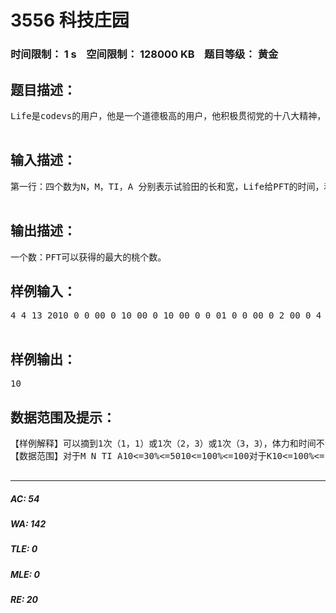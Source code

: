 # 3556 科技庄园   
### 时间限制： 1 s&nbsp;&nbsp;&nbsp;&nbsp;空间限制： 128000 KB&nbsp;&nbsp;&nbsp;&nbsp;题目等级： 黄金  
## 题目描述：  

<pre>
Life是codevs的用户，他是一个道德极高的用户，他积极贯彻党的十八大精神，积极走可持续发展道路，在他的不屑努力下STN终于决定让他在一片闲杂地里种桃，以亲身实践种田的乐趣，厉行节约，告诉人们节约的重要性！春华秋实，在这个金秋的季节，Life带者他的宠物——PFT到了他的试验田，当他看见自己的辛勤成果时，心里是那个高兴啊！这时Life对他的宠物PFT说：“你想不想吃桃啊？”PFT兴奋的说：“好啊！”Life说：“好吧，但是我只给你一定的时间，你必须在规定的时间之内回到我面前，否则你摘的桃都要归我吃！”PFT思考了一会，最终答应了！由于PFT的数学不好！它并不知道怎样才能在规定的时间获得最大的价值，但你是一个好心人，如果你帮助它，你的RP一定会暴涨的！对于这个可以RP暴涨机会，你一定不会错过的是不是？由于PFT不是机器人，所以他的体力并不是无限的，他不想摘很多的桃以至体力为0，而白白把桃给Life。同时PFT每次只能摘一棵桃树，每棵桃树都可以摘K次（对于同一棵桃每次摘的桃数相同）。每次摘完后都要返回出发点（PFT一次拿不了很多）即Life的所在地（0，0）{试验田左上角的桃坐标是（1，1）}。PFT每秒只能移动一个单位，每移动一个单位耗费体力1(摘取不花费时间和体力,但只限上下左右移动)。  

</pre>
  
  
## 输入描述：  

<pre>
第一行：四个数为N，M，TI，A 分别表示试验田的长和宽，Life给PFT的时间，和PFT的体力。下面一个N行M列的矩阵桃田。表示每次每棵桃树上能摘的桃数。接下来N行M列的矩阵，表示每棵桃最多可以采摘的次数K。  

</pre>
  
  
## 输出描述：  

<pre>
一个数：PFT可以获得的最大的桃个数。
</pre>
  
  
## 样例输入：  

<pre>
4 4 13 2010 0 0 00 0 10 00 0 10 00 0 0 01 0 0 00 0 2 00 0 4 00 0 0 0  

</pre>
  
  
## 样例输出：  

<pre>
10
</pre>
  
  
## 数据范围及提示：  

<pre>
【样例解释】可以摘到1次（1，1）或1次（2，3）或1次（3，3），体力和时间不满足再摘桃了。  
【数据范围】对于M N TI A10<=30%<=5010<=100%<=100对于K10<=100%<=100保证结果在longint范围内  

</pre>
  
  
***  

##### AC: 54  
##### WA: 142  
##### TLE: 0  
##### MLE: 0  
##### RE: 20  
